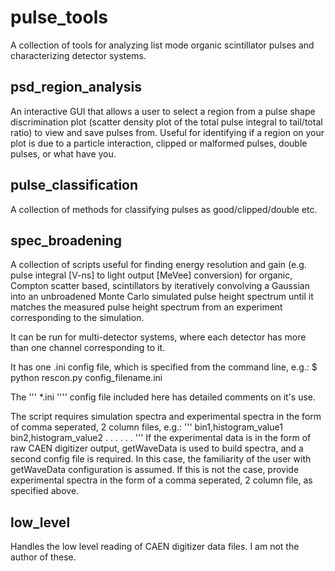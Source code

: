 # pulse_tools
A collection of tools for analyzing list mode organic scintillator pulses and characterizing detector systems. 
## psd_region_analysis
An interactive GUI that allows a user to select a region from a pulse shape discrimination plot (scatter density plot of the total pulse integral to tail/total ratio) to view and save pulses from. 
Useful for identifying if a region on your plot is due to a particle interaction, clipped or malformed pulses, double pulses, or what have you.
## pulse_classification
A collection of methods for classifying pulses as good/clipped/double etc.
## spec_broadening
A collection of scripts useful for finding energy resolution and gain (e.g. pulse integral [V-ns] to light output [MeVee] conversion) 
for organic, Compton scatter based, scintillators by iteratively convolving 
a Gaussian into an unbroadened Monte Carlo simulated pulse height spectrum until
it matches the measured pulse height spectrum from an experiment corresponding to the simulation.

It can be run for multi-detector systems, where each detector has more than one channel corresponding to it.

It has one .ini config file, which is specified from the command line, e.g.:
    $ python rescon.py config_filename.ini

The ''' *.ini '''' config file included here has detailed comments on it's use.

The script requires simulation spectra and experimental spectra in the form of comma seperated, 2 column files, e.g.:
'''
    bin1,histogram_value1
    bin2,histogram_value2
      .     .
      .     .
      .     .
'''
If the experimental data is in the form of raw CAEN digitizer output, getWaveData is used to build spectra,
and a second config file is required. In this case, the familiarity of the user with getWaveData configuration
is assumed. If this is not the case, provide experimental spectra in the form of a comma seperated, 2 column file, 
as specified above.
## low_level
Handles the low level reading of CAEN digitizer data files. I am not the author of these.
